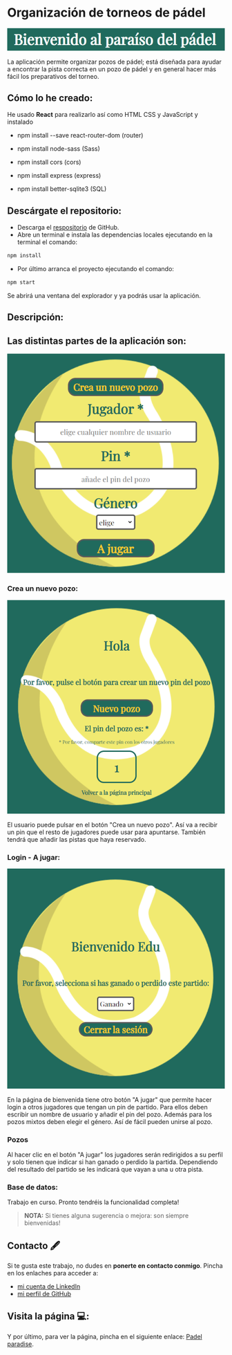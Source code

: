 # Organización de torneos de pádel

![Welcome](/src/images/padel_welcome.png)

La aplicación permite organizar pozos de pádel; está diseñada para ayudar a encontrar la pista correcta en un pozo de pádel y en general hacer más fácil los preparativos del torneo.

## Cómo lo he creado:

He usado **React** para realizarlo así como HTML CSS y JavaScript y instalado

- npm install --save react-router-dom (router)

- npm install node-sass (Sass)

- npm install cors (cors)

- npm install express (express)

- npm install better-sqlite3 (SQL)

## Descárgate el repositorio:

- Descarga el [respositorio](https://github.com/camilla-bachna/padel-tournament-organization) de GitHub.
- Abre un terminal e instala las dependencias locales ejecutando en la terminal el comando:

```bash
npm install
```

- Por último arranca el proyecto ejecutando el comando:

```bash
npm start
```

Se abrirá una ventana del explorador y ya podrás usar la aplicación.

## Descripción:

## Las distintas partes de la aplicación son:

![Welcome](/src/images/welcome.png)

### Crea un nuevo pozo:

![Create new tournament](/src/images/create_tournament.png)

El usuario puede pulsar en el botón "Crea un nuevo pozo". Así va a recibir un pin que el resto de jugadores puede usar para apuntarse. También tendrá que añadir las pistas que haya reservado.

### Login - A jugar:

![Profile](/src/images/profile.png)

En la página de bienvenida tiene otro botón "A jugar" que permite hacer login a otros jugadores que tengan un pin de partido. Para ellos deben escribir un nombre de usuario y añadir el pin del pozo. Además para los pozos mixtos deben elegir el género. Así de fácil pueden unirse al pozo.

### Pozos

Al hacer clic en el botón "A jugar" los jugadores serán redirigidos a su perfil y solo tienen que indicar si han ganado o perdido la partida. Dependiendo del resultado del partido se les indicará que vayan a una u otra pista.

### Base de datos:

Trabajo en curso. Pronto tendréis la funcionalidad completa!

> **NOTA:** Si tienes alguna sugerencia o mejora: son siempre bienvenidas!

## Contacto 🖋

Si te gusta este trabajo, no dudes en **ponerte en contacto conmigo**. Pincha en los enlaches para acceder a:

- [mi cuenta de LinkedIn](https://www.linkedin.com/in/camilla-bachna)
- [mi perfil de GitHub](https://github.com/camilla-bachna)

## Visita la página 💻:

Y por último, para ver la página, pincha en el siguiente enlace: [Padel paradise](https://camilla-bachna.github.io/padel-tournament-organization/#/ 'Padel paradise').
